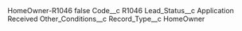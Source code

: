 <?xml version="1.0" encoding="UTF-8"?>
<CustomMetadata xmlns="http://soap.sforce.com/2006/04/metadata" xmlns:xsi="http://www.w3.org/2001/XMLSchema-instance" xmlns:xsd="http://www.w3.org/2001/XMLSchema">
    <label>HomeOwner-R1046</label>
    <protected>false</protected>
    <values>
        <field>Code__c</field>
        <value xsi:type="xsd:string">R1046</value>
    </values>
    <values>
        <field>Lead_Status__c</field>
        <value xsi:type="xsd:string">Application Received</value>
    </values>
    <values>
        <field>Other_Conditions__c</field>
        <value xsi:nil="true"/>
    </values>
    <values>
        <field>Record_Type__c</field>
        <value xsi:type="xsd:string">HomeOwner</value>
    </values>
</CustomMetadata>
